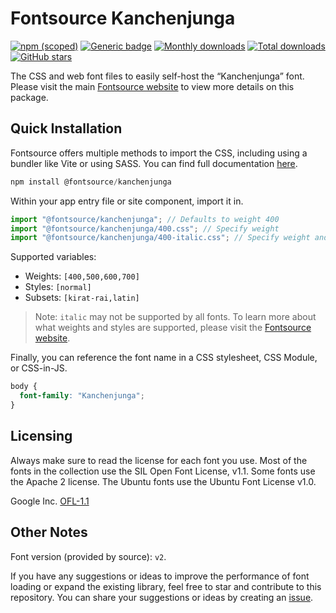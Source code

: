 # Fontsource Kanchenjunga

[![npm (scoped)](https://img.shields.io/npm/v/@fontsource/kanchenjunga?color=brightgreen)](https://www.npmjs.com/package/@fontsource/kanchenjunga) [![Generic badge](https://img.shields.io/badge/fontsource-passing-brightgreen)](https://github.com/fontsource/fontsource) [![Monthly downloads](https://badgen.net/npm/dm/@fontsource/kanchenjunga)](https://github.com/fontsource/fontsource) [![Total downloads](https://badgen.net/npm/dt/@fontsource/kanchenjunga)](https://github.com/fontsource/fontsource) [![GitHub stars](https://img.shields.io/github/stars/fontsource/fontsource.svg?style=social&label=Star)](https://github.com/fontsource/fontsource/stargazers)

The CSS and web font files to easily self-host the “Kanchenjunga” font. Please visit the main [Fontsource website](https://fontsource.org/fonts/kanchenjunga) to view more details on this package.

## Quick Installation

Fontsource offers multiple methods to import the CSS, including using a bundler like Vite or using SASS. You can find full documentation [here](https://fontsource.org/docs/getting-started/introduction).

```javascript
npm install @fontsource/kanchenjunga
```

Within your app entry file or site component, import it in.

```javascript
import "@fontsource/kanchenjunga"; // Defaults to weight 400
import "@fontsource/kanchenjunga/400.css"; // Specify weight
import "@fontsource/kanchenjunga/400-italic.css"; // Specify weight and style
```

Supported variables:
- Weights: `[400,500,600,700]`
- Styles: `[normal]`
- Subsets: `[kirat-rai,latin]`

> Note: `italic` may not be supported by all fonts. To learn more about what weights and styles are supported, please visit the [Fontsource website](https://fontsource.org/fonts/kanchenjunga).

Finally, you can reference the font name in a CSS stylesheet, CSS Module, or CSS-in-JS.

```css
body {
  font-family: "Kanchenjunga";
}
```

## Licensing
Always make sure to read the license for each font you use. Most of the fonts in the collection use the SIL Open Font License, v1.1. Some fonts use the Apache 2 license. The Ubuntu fonts use the Ubuntu Font License v1.0.

Google Inc.
[OFL-1.1](http://scripts.sil.org/OFL)

## Other Notes
Font version (provided by source): `v2`.

If you have any suggestions or ideas to improve the performance of font loading or expand the existing library, feel free to star and contribute to this repository. You can share your suggestions or ideas by creating an [issue](https://github.com/fontsource/fontsource/issues).